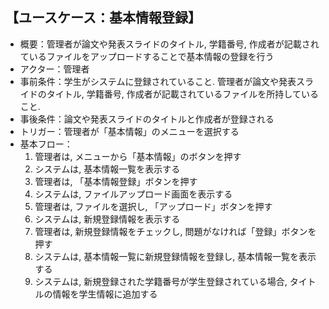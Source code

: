 ## 【ユースケース：基本情報登録】
- 概要：管理者が論文や発表スライドのタイトル, 学籍番号, 作成者が記載されているファイルをアップロードすることで基本情報の登録を行う
- アクター：管理者
- 事前条件：学生がシステムに登録されていること. 管理者が論文や発表スライドのタイトル, 学籍番号, 作成者が記載されているファイルを所持していること.
- 事後条件：論文や発表スライドのタイトルと作成者が登録される
- トリガー：管理者が「基本情報」のメニューを選択する
- 基本フロー：  
  1. 管理者は, メニューから「基本情報」のボタンを押す
  2. システムは, 基本情報一覧を表示する
  3. 管理者は, 「基本情報登録」ボタンを押す
  4. システムは, ファイルアップロード画面を表示する
  5. 管理者は, ファイルを選択し, 「アップロード」ボタンを押す
  6. システムは, 新規登録情報を表示する
  7. 管理者は, 新規登録情報をチェックし, 問題がなければ「登録」ボタンを押す
  8.  システムは, 基本情報一覧に新規登録情報を登録し, 基本情報一覧を表示する
  9.  システムは, 新規登録された学籍番号が学生登録されている場合, タイトルの情報を学生情報に追加する